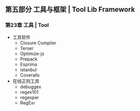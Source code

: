 ## 第五部分 工具与框架  |   Tool Lib Framework

### 第23章 工具  |   Tool

- 工具软件
  - Closure Compiler
  - Terser
  - Optimize-js
  - Prepack
  - Esprima
  - istanbul
  - Coveralls
- 在线正则工具
  - debuggex
  - regex101
  - regexper
  - RegExr